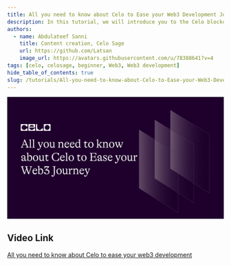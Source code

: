 ```yaml
---
title: All you need to know about Celo to Ease your Web3 Development Journey
description: In this tutorial, we will introduce you to the Celo blockchain and explain the key features and benefits of using it for your web3 development projects.
authors: 
  - name: Abdulateef Sanni
    title: Content creation, Celo Sage
    url: https://github.com/Latsan
    image_url: https://avatars.githubusercontent.com/u/78388641?v=4
tags: [celo, celosage, beginner, Web3, Web3 development]
hide_table_of_contents: true
slug: /tutorials/All-you-need-to-know-about-Celo-to-Ease-your-Web3-Development-Journey
---
```


![header](../../src/data-tutorials/showcase/beginner/All-you-need-to-know-about-Celo-to-Ease-your-Web3-Development.png)

## Video Link

[All you need to know about Celo to ease your web3 development](https://youtu.be/ZpWLdkSTyyc)